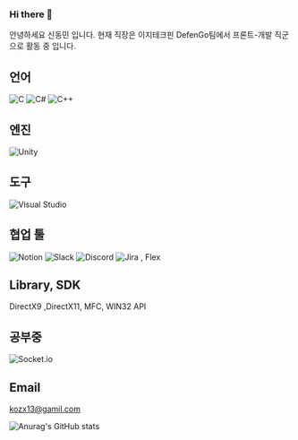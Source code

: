 ### Hi there 👋

안녕하세요 신동민 입니다.
현재 직장은 이지테크핀 DefenGo팀에서 프론트-개발 직군으로 활동 중 입니다.

## 언어
![C](https://img.shields.io/badge/c-%2300599C.svg?style=for-the-badge&logo=c&logoColor=white) ![C#](https://img.shields.io/badge/c%23-%23239120.svg?style=for-the-badge&logo=csharp&logoColor=white) ![C++](https://img.shields.io/badge/c++-%2300599C.svg?style=for-the-badge&logo=c%2B%2B&logoColor=white)
## 엔진
![Unity](https://img.shields.io/badge/unity-%23000000.svg?style=for-the-badge&logo=unity&logoColor=white)

## 도구
![Visual Studio](https://img.shields.io/badge/Visual%20Studio-5C2D91.svg?style=for-the-badge&logo=visual-studio&logoColor=white) 

## 협업 툴
![Notion](https://img.shields.io/badge/Notion-%23000000.svg?style=for-the-badge&logo=notion&logoColor=white) ![Slack](https://img.shields.io/badge/Slack-4A154B?style=for-the-badge&logo=slack&logoColor=white) ![Discord](https://img.shields.io/badge/Discord-7289DA?style=for-the-badge&logo=discord&logoColor=white) ![Jira](https://img.shields.io/badge/Jira-0052CC?style=for-the-badge&logo=Jira&logoColor=white) , Flex

## Library, SDK
DirectX9 ,DirectX11, MFC, WIN32 API

## 공부중
![Socket.io](https://img.shields.io/badge/Socket.io-black?style=for-the-badge&logo=socket.io&badgeColor=010101) 

## Email
kozx13@gamil.com


![Anurag's GitHub stats](https://github-readme-stats.vercel.app/api?username=Dongmins11&show_icons=true&theme=radical)


<!--
**Dongmins11/Dongmins11** is a ✨ _special_ ✨ repository because its `README.md` (this file) appears on your GitHub profile.

Here are some ideas to get you started:

- 🔭 I’m currently working on ...
- 🌱 I’m currently learning ...
- 👯 I’m looking to collaborate on ...
- 🤔 I’m looking for help with ...
- 💬 Ask me about ...
- 📫 How to reach me: ...
- 😄 Pronouns: ...
- ⚡ Fun fact: ...
-->
